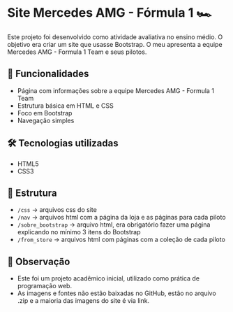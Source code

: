# Site Mercedes AMG - Fórmula 1 🏎️

Este projeto foi desenvolvido como atividade avaliativa no ensino médio. O objetivo era criar um site que usasse Bootstrap.
O meu apresenta a equipe Mercedes AMG - Formula 1 Team e seus pilotos.

## 🚀 Funcionalidades
- Página com informações sobre a equipe Mercedes AMG - Formula 1 Team
- Estrutura básica em HTML e CSS
- Foco em Bootstrap
- Navegação simples

## 🛠️ Tecnologias utilizadas
- HTML5
- CSS3

## 📂 Estrutura
- `/css` → arquivos css do site
- `/nav` → arquivos html com a página da loja e as páginas para cada piloto
- `/sobre_bootstrap` → arquivo html, era obrigatório fazer uma página explicando no mínimo 3 itens do Bootstrap
- `/from_store` → arquivos html com páginas com a coleção de cada piloto


## 📌 Observação
- Este foi um projeto acadêmico inicial, utilizado como prática de programação web.
- As imagens e fontes não estão baixadas no GitHub, estão no arquivo .zip e a maioria das imagens do site é via link.
